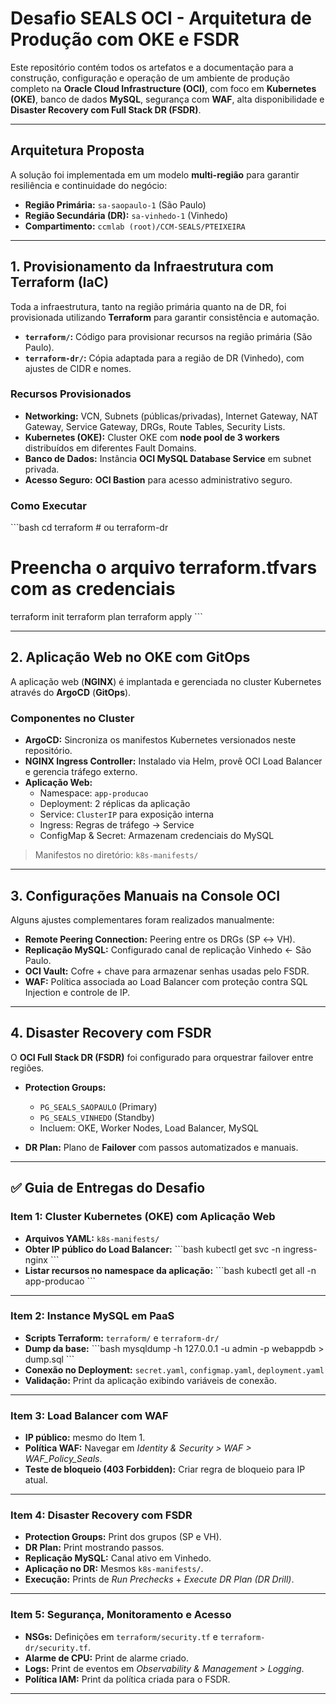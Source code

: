 # Desafio SEALS OCI - Arquitetura de Produção com OKE e FSDR

Este repositório contém todos os artefatos e a documentação para a construção, configuração e operação de um ambiente de produção completo na **Oracle Cloud Infrastructure (OCI)**, com foco em **Kubernetes (OKE)**, banco de dados **MySQL**, segurança com **WAF**, alta disponibilidade e **Disaster Recovery com Full Stack DR (FSDR)**.

---

## Arquitetura Proposta

A solução foi implementada em um modelo **multi-região** para garantir resiliência e continuidade do negócio:

- **Região Primária:** `sa-saopaulo-1` (São Paulo)  
- **Região Secundária (DR):** `sa-vinhedo-1` (Vinhedo)  
- **Compartimento:** `ccmlab (root)/CCM-SEALS/PTEIXEIRA`

---

## 1. Provisionamento da Infraestrutura com Terraform (IaC)

Toda a infraestrutura, tanto na região primária quanto na de DR, foi provisionada utilizando **Terraform** para garantir consistência e automação.

- **`terraform/`:** Código para provisionar recursos na região primária (São Paulo).  
- **`terraform-dr/`:** Cópia adaptada para a região de DR (Vinhedo), com ajustes de CIDR e nomes.

### Recursos Provisionados

- **Networking:** VCN, Subnets (públicas/privadas), Internet Gateway, NAT Gateway, Service Gateway, DRGs, Route Tables, Security Lists.  
- **Kubernetes (OKE):** Cluster OKE com **node pool de 3 workers** distribuídos em diferentes Fault Domains.  
- **Banco de Dados:** Instância **OCI MySQL Database Service** em subnet privada.  
- **Acesso Seguro:** **OCI Bastion** para acesso administrativo seguro.  

### Como Executar

\`\`\`bash
cd terraform      # ou terraform-dr
# Preencha o arquivo terraform.tfvars com as credenciais
terraform init
terraform plan
terraform apply
\`\`\`

---

## 2. Aplicação Web no OKE com GitOps

A aplicação web (**NGINX**) é implantada e gerenciada no cluster Kubernetes através do **ArgoCD** (**GitOps**).

### Componentes no Cluster

- **ArgoCD:** Sincroniza os manifestos Kubernetes versionados neste repositório.  
- **NGINX Ingress Controller:** Instalado via Helm, provê OCI Load Balancer e gerencia tráfego externo.  
- **Aplicação Web:**
  - Namespace: `app-producao`  
  - Deployment: 2 réplicas da aplicação  
  - Service: `ClusterIP` para exposição interna  
  - Ingress: Regras de tráfego → Service  
  - ConfigMap & Secret: Armazenam credenciais do MySQL  

> Manifestos no diretório: `k8s-manifests/`

---

## 3. Configurações Manuais na Console OCI

Alguns ajustes complementares foram realizados manualmente:

- **Remote Peering Connection:** Peering entre os DRGs (SP ↔ VH).  
- **Replicação MySQL:** Configurado canal de replicação Vinhedo ← São Paulo.  
- **OCI Vault:** Cofre + chave para armazenar senhas usadas pelo FSDR.  
- **WAF:** Política associada ao Load Balancer com proteção contra SQL Injection e controle de IP.  

---

## 4. Disaster Recovery com FSDR

O **OCI Full Stack DR (FSDR)** foi configurado para orquestrar failover entre regiões.

- **Protection Groups:**
  - `PG_SEALS_SAOPAULO` (Primary)  
  - `PG_SEALS_VINHEDO` (Standby)  
  - Incluem: OKE, Worker Nodes, Load Balancer, MySQL  

- **DR Plan:** Plano de **Failover** com passos automatizados e manuais.  

---

## ✅ Guia de Entregas do Desafio

### Item 1: Cluster Kubernetes (OKE) com Aplicação Web
- **Arquivos YAML:** `k8s-manifests/`  
- **Obter IP público do Load Balancer:**
  \`\`\`bash
  kubectl get svc -n ingress-nginx
  \`\`\`
- **Listar recursos no namespace da aplicação:**
  \`\`\`bash
  kubectl get all -n app-producao
  \`\`\`

---

### Item 2: Instance MySQL em PaaS
- **Scripts Terraform:** `terraform/` e `terraform-dr/`  
- **Dump da base:**
  \`\`\`bash
  mysqldump -h 127.0.0.1 -u admin -p webappdb > dump.sql
  \`\`\`
- **Conexão no Deployment:** `secret.yaml`, `configmap.yaml`, `deployment.yaml`  
- **Validação:** Print da aplicação exibindo variáveis de conexão.  

---

### Item 3: Load Balancer com WAF
- **IP público:** mesmo do Item 1.  
- **Política WAF:** Navegar em *Identity & Security > WAF > WAF_Policy_Seals*.  
- **Teste de bloqueio (403 Forbidden):** Criar regra de bloqueio para IP atual.  

---

### Item 4: Disaster Recovery com FSDR
- **Protection Groups:** Print dos grupos (SP e VH).  
- **DR Plan:** Print mostrando passos.  
- **Replicação MySQL:** Canal ativo em Vinhedo.  
- **Aplicação no DR:** Mesmos `k8s-manifests/`.  
- **Execução:** Prints de *Run Prechecks* + *Execute DR Plan (DR Drill)*.  

---

### Item 5: Segurança, Monitoramento e Acesso
- **NSGs:** Definições em `terraform/security.tf` e `terraform-dr/security.tf`.  
- **Alarme de CPU:** Print de alarme criado.  
- **Logs:** Print de eventos em *Observability & Management > Logging*.  
- **Política IAM:** Print da política criada para o FSDR.  

---
